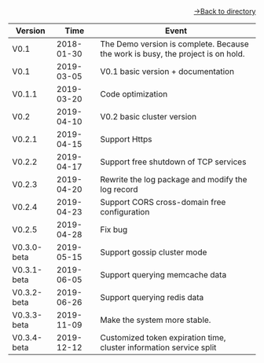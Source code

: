 [<p align="right">->Back to directory</p>](0.directory.md)  

| Version | Time | Event  
| --- | --- | --- |
|  V0.1  |   2018-01-30  |  The Demo version is complete. Because the work is busy, the project is on hold. |  
|  V0.1  |   2019-03-05  |  V0.1 basic version + documentation |  
|  V0.1.1  | 2019-03-20  |  Code optimization | 
|  V0.2  |   2019-04-10  |  V0.2 basic cluster version |  
|  V0.2.1 |  2019-04-15  |  Support Https |  
|  V0.2.2 |  2019-04-17  |  Support free shutdown of TCP services |  
|  V0.2.3 |  2019-04-20  |  Rewrite the log package and modify the log record |  
|  V0.2.4 |  2019-04-23  |  Support CORS cross-domain free configuration |  
|  V0.2.5 |  2019-04-28  |  Fix bug |    
|  V0.3.0-beta |  2019-05-15  |  Support gossip cluster mode  |    
|  V0.3.1-beta |  2019-06-05  |  Support querying memcache data  |      
|  V0.3.2-beta |  2019-06-26  |  Support querying redis data  |      
|  V0.3.3-beta |  2019-11-09  |  Make the system more stable.  |      
|  V0.3.4-beta |  2019-12-12  |  Customized token expiration time, cluster information service split  |      
